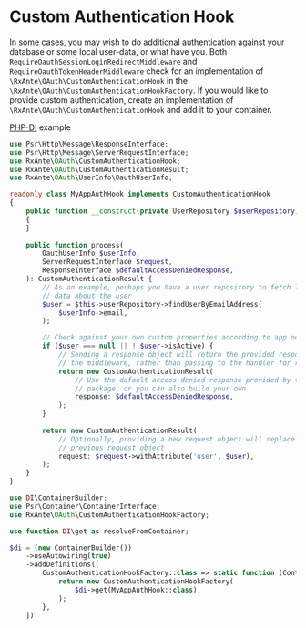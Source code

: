 # Custom Authentication Hook

In some cases, you may wish to do additional authentication against your database or some local user-data, or what have you. Both `RequireOauthSessionLoginRedirectMiddleware` and `RequireOauthTokenHeaderMiddleware` check for an implementation of `\RxAnte\OAuth\CustomAuthenticationHook` in the `\RxAnte\OAuth\CustomAuthenticationHookFactory`. If you would like to provide custom authentication, create an implementation of `\RxAnte\OAuth\CustomAuthenticationHook` and add it to your container.

[PHP-DI](https://php-di.org) example

```php
use Psr\Http\Message\ResponseInterface;
use Psr\Http\Message\ServerRequestInterface;
use RxAnte\OAuth\CustomAuthenticationHook;
use RxAnte\OAuth\CustomAuthenticationResult;
use RxAnte\OAuth\UserInfo\OauthUserInfo;

readonly class MyAppAuthHook implements CustomAuthenticationHook
{
    public function __construct(private UserRepository $userRepository)
    {
    }
    
    public function process(
        OauthUserInfo $userInfo,
        ServerRequestInterface $request,
        ResponseInterface $defaultAccessDeniedResponse,
    ): CustomAuthenticationResult {
        // As an example, perhaps you have a user repository to fetch local
        // data about the user
        $user = $this->userRepository->findUserByEmailAddress(
            $userInfo->email,
        );

        // Check against your own custom properties according to app needs
        if ($user === null || ! $user->isActive) {
            // Sending a response object will return the provided response in
            // the middleware, rather than passing to the handler for response
            return new CustomAuthenticationResult(
                // Use the default access denied response provided by this
                // package, or you can also build your own
                response: $defaultAccessDeniedResponse,
            );
        }
        
        return new CustomAuthenticationResult(
            // Optionally, providing a new request object will replace the
            // previous request object
            request: $request->withAttribute('user', $user),
        );
    }
}
```

```php
use DI\ContainerBuilder;
use Psr\Container\ContainerInterface;
use RxAnte\OAuth\CustomAuthenticationHookFactory;

use function DI\get as resolveFromContainer;

$di = (new ContainerBuilder())
    ->useAutowiring(true)
    ->addDefinitions([
        CustomAuthenticationHookFactory::class => static function (ContainerInterface $di) {
            return new CustomAuthenticationHookFactory(
                $di->get(MyAppAuthHook::class),
            );
        },
    ])
```
